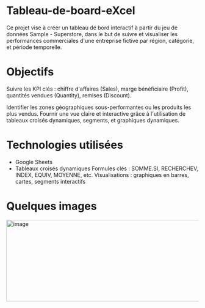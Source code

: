 # Tableau-de-board-eXcel
Ce projet vise à créer un tableau de bord interactif à partir du jeu de données Sample - Superstore, dans le but de suivre et visualiser les performances commerciales d'une entreprise fictive par région, catégorie, et période temporelle.

# Objectifs
Suivre les KPI clés : chiffre d'affaires (Sales), marge bénéficiaire (Profit), quantités vendues (Quantity), remises (Discount).

Identifier les zones géographiques sous-performantes ou les produits les plus vendus.
Fournir une vue claire et interactive grâce à l'utilisation de tableaux croisés dynamiques, segments, et graphiques dynamiques.

# Technologies utilisées
- Google Sheets
- Tableaux croisés dynamiques
Formules clés : SOMME.SI, RECHERCHEV, INDEX, EQUIV, MOYENNE, etc.
Visualisations : graphiques en barres, cartes, segments interactifs

# Quelques images 
<img width="893" height="213" alt="image" src="https://github.com/user-attachments/assets/76fe47cb-38fe-433f-a2ee-1fc9503b2983" />

